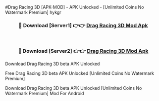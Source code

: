 #Drag Racing 3D [APK-MOD] - APK Unlocked - [Unlimited Coins No Watermark Premium] hykgr



<div align="center">

<h3>🔴 Download [Server1] 👉👉 <a href="https://momento.my/?title=Drag_Racing_3D">Drag Racing 3D Mod Apk</a></h3><br>

<h3>🔴 Download [Server2] 👉👉 <a href="https://momento.my/?title=Drag_Racing_3D">Drag Racing 3D Mod Apk</a></h3>
</div>



Download Drag Racing 3D beta APK Unlocked

Free Drag Racing 3D beta APK Unlocked [Unlimited Coins No Watermark Premium]

Download Drag Racing 3D beta APK Unlocked [Unlimited Coins No Watermark Premium] Mod For Android
